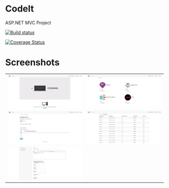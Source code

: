 # CodeIt
ASP.NET MVC Project

[![Build status](https://ci.appveyor.com/api/projects/status/yp5y5xxabrgjsqh2?svg=true)](https://ci.appveyor.com/project/sguzunov/codeit)

[![Coverage Status](https://coveralls.io/repos/github/sguzunov/CodeIt/badge.svg)](https://coveralls.io/github/sguzunov/CodeIt)



# Screenshots


|                                             |                                              |
| -----------------------------------         |:--------------------------------------------:|   
| ![alt tag](./Screenshots/home-page.png)     | ![alt tag](./Screenshots/tracks-page.png)    |
| ![alt tag](./Screenshots/new-submission.png)| ![alt tag](./Screenshots/all-submissions.png)|
| ![alt tag](./Screenshots/admin.png)
